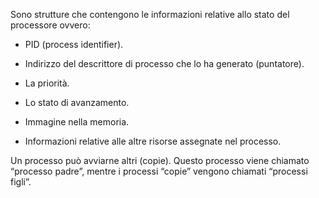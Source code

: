 Sono strutture che contengono le informazioni relative allo stato del processore ovvero:

- PID (process identifier).
    
- Indirizzo del descrittore di processo che lo ha generato (puntatore).
    
- La priorità.
    
- Lo stato di avanzamento.
    
- Immagine nella memoria.
    
- Informazioni relative alle altre risorse assegnate nel processo.
    

Un processo può avviarne altri (copie). Questo processo viene chiamato “processo padre”, mentre i processi “copie” vengono chiamati “processi figli”.